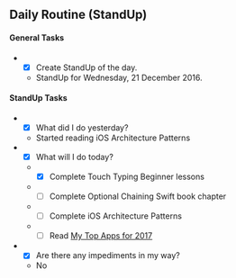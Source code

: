 ## Daily Routine (StandUp)

#### General Tasks
* - [x] Create StandUp of the day.
  - StandUp for Wednesday, 21 December 2016.

#### StandUp Tasks
* - [x] What did I do yesterday?
  - Started reading iOS Architecture Patterns
* - [x] What will I do today?
  * - [x] Complete Touch Typing Beginner lessons
  * - [ ] Complete Optional Chaining Swift book chapter
  * - [ ] Complete iOS Architecture Patterns
  * - [ ] Read [My Top Apps for 2017](https://medium.com/@zenorocha/my-top-apps-for-2017-62473cf873a4#.q6aualfvi)
* - [x] Are there any impediments in my way?
  - No
